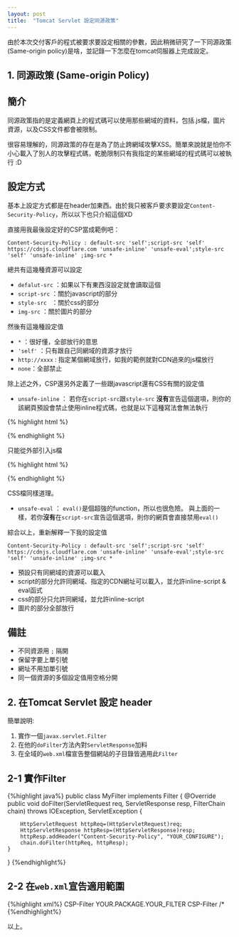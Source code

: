 ```yaml
---
layout: post
title:  "Tomcat Servlet 設定同源政策"
---
```


由於本次交付客戶的程式被要求要設定相關的參數，因此稍微研究了一下同源政策(Same-origin policy)是啥，並記錄一下怎麼在tomcat伺服器上完成設定。
<!-- more -->
**1. 同源政策 (Same-origin Policy)**
---

## 簡介
同源政策指的是定義網頁上的程式碼可以使用那些網域的資料，包括.js檔，圖片資源，以及CSS文件都會被限制。  

很容易理解的，同源政策的存在是為了防止跨網域攻擊XSS。簡單來說就是怕你不小心載入了別人的攻擊程式碼，乾脆限制只有我指定的某些網域的程式碼可以被執行 :D

## 設定方式
基本上設定方式都是在header加東西。由於我只被客戶要求要設定`Content-Security-Policy`，所以以下也只介紹這個XD

直接用我最後設定好的CSP當成範例吧：


    Content-Security-Policy : default-src 'self';script-src 'self' https://cdnjs.cloudflare.com 'unsafe-inline' 'unsafe-eval';style-src 'self' 'unsafe-inline' ;img-src *

	
總共有這幾種資源可以設定

- `defalut-src`	：如果以下有東西沒設定就會讀取這個
- `script-src`	：關於javascript的部分
- `style-src `	：關於css的部分
- `img-src` 		：關於圖片的部分

然後有這幾種設定值

- `*` ：很好懂，全部放行的意思
- `'self'` ：只有跟自己同網域的資源才放行
- `http://xxxx` :  指定某個網域放行，如我的範例就對CDN過來的js檔放行
- `none`：全部禁止

除上述之外，CSP還另外定義了一些跟javascript還有CSS有關的設定值

- `unsafe-inline` ： 若你在`script-src`跟`style-src` **沒有**宣告這個選項，則你的該網頁預設會禁止使用inline程式碼，也就是以下這種寫法會無法執行

{% highlight html %}
<script type="text/javacript">
	console.log("這段無法執行~")
</script> 
{% endhighlight %}

只能從外部引入js檔
		
{% highlight html %}
<script src="./your_code.js"></script>
{% endhighlight %}		

CSS檔同樣道理。
	
- `unsafe-eval` ： `eval()`是個超強的function，所以也很危險。 與上面的一樣，若你**沒有**在`script-src`宣告這個選項，則你的網頁會直接禁用`eval()`


綜合以上，重新解釋一下我的設定值

	Content-Security-Policy : default-src 'self';script-src 'self' https://cdnjs.cloudflare.com 'unsafe-inline' 'unsafe-eval';style-src 'self' 'unsafe-inline' ;img-src *

- 預設只有同網域的資源可以載入
- script的部分允許同網域、指定的CDN網址可以載入，並允許inline-script & eval函式
- css的部分只允許同網域，並允許inline-script
- 圖片的部分全部放行

## 備註

- 不同資源用 `;` 隔開
- 保留字要上單引號
- 網址不用加單引號
- 同一個資源的多個設定值用空格分開


**2. 在Tomcat Servlet 設定 header**
---

簡單說明:

1. 實作一個`javax.servlet.Filter`
2. 在他的`doFilter`方法內對`ServletResponse`加料
3. 在全域的`web.xml`檔宣告整個網站的子目錄皆適用此`Filter`

## 2-1 實作Filter

{%highlight java%}
public class MyFilter implements Filter {
	@Override
	public void doFilter(ServletRequest req, ServletResponse resp,
			FilterChain chain) throws IOException, ServletException {
		
		HttpServletRequest httpReq=(HttpServletRequest)req;
		HttpServletResponse httpResp=(HttpServletResponse)resp;
		httpResp.addHeader("Content-Security-Policy", "YOUR_CONFIGURE");
		chain.doFilter(httpReq, httpResp);
	}
}
{%endhighlight%}

## 2-2 在`web.xml`宣告適用範圍

{%highlight xml%}
<filter>
    <filter-name>CSP-Filter</filter-name>
    <filter-class>YOUR.PACKAGE.YOUR_FILTER</filter-class>
</filter>
<filter-mapping>
    <filter-name>CSP-Filter</filter-name>
    <url-pattern>/*</url-pattern>
</filter-mapping>
{%endhighlight%}


以上。